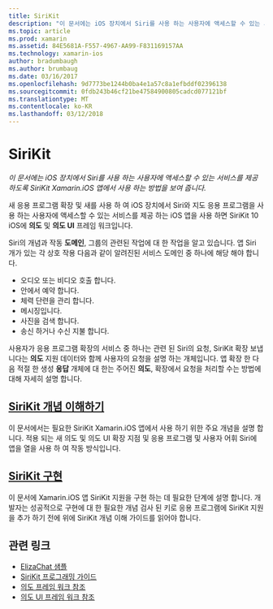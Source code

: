```yaml
---
title: SiriKit
description: "이 문서에는 iOS 장치에서 Siri를 사용 하는 사용자에 액세스할 수 있는 서비스를 제공 하도록 SiriKit Xamarin.iOS 앱에서 사용 하는 방법을 보여 줍니다."
ms.topic: article
ms.prod: xamarin
ms.assetid: 84E5681A-F557-4967-AA99-F831169157AA
ms.technology: xamarin-ios
author: bradumbaugh
ms.author: brumbaug
ms.date: 03/16/2017
ms.openlocfilehash: 9d7773be1244b0ba4e1a57c8a1efbddf02396138
ms.sourcegitcommit: 0fdb243b46cf21be47584900805cadcd077121bf
ms.translationtype: MT
ms.contentlocale: ko-KR
ms.lasthandoff: 03/12/2018
---
```

# <a name="sirikit"></a>SiriKit

_이 문서에는 iOS 장치에서 Siri를 사용 하는 사용자에 액세스할 수 있는 서비스를 제공 하도록 SiriKit Xamarin.iOS 앱에서 사용 하는 방법을 보여 줍니다._

새 응용 프로그램 확장 및 새를 사용 하 여 iOS 장치에서 Siri와 지도 응용 프로그램을 사용 하는 사용자에 액세스할 수 있는 서비스를 제공 하는 iOS 앱을 사용 하면 SiriKit 10 iOS에 **의도** 및 **의도 UI** 프레임 워크입니다.

Siri의 개념과 작동 **도메인**, 그룹의 관련된 작업에 대 한 작업을 알고 있습니다. 앱 Siri 개가 있는 각 상호 작용 다음과 같이 알려진된 서비스 도메인 중 하나에 해당 해야 합니다.

- 오디오 또는 비디오 호출 합니다.
- 안에서 예약 합니다.
- 체력 단련을 관리 합니다.
- 메시징입니다.
- 사진을 검색 합니다.
- 송신 하거나 수신 지불 합니다.

사용자가 응용 프로그램 확장의 서비스 중 하나는 관련 된 Siri의 요청, SiriKit 확장 보냅니다는 **의도** 지원 데이터와 함께 사용자의 요청을 설명 하는 개체입니다. 앱 확장 한 다음 적절 한 생성 **응답** 개체에 대 한는 주어진 **의도**, 확장에서 요청을 처리할 수는 방법에 대해 자세히 설명 합니다.

## <a name="understanding-sirikit-conceptsiosplatformsirikitunderstanding-sirikitmd"></a>[SiriKit 개념 이해하기](~/ios/platform/sirikit/understanding-sirikit.md)

이 문서에서는 필요한 SiriKit Xamarin.iOS 앱에서 사용 하기 위한 주요 개념을 설명 합니다. 적용 되는 새 의도 및 의도 UI 확장 지점 및 응용 프로그램 및 사용자 어휘 Siri에 앱을 열을 사용 하 여 작동 방식입니다.

## <a name="implementing-sirikitiosplatformsirikitimplementing-sirikitmd"></a>[SiriKit 구현](~/ios/platform/sirikit/implementing-sirikit.md)

이 문서에 Xamarin.iOS 앱 SiriKit 지원을 구현 하는 데 필요한 단계에 설명 합니다. 개발자는 성공적으로 구현에 대 한 필요한 개념 검사 된 키로 응용 프로그램에 SiriKit 지원을 추가 하기 전에 위에 SiriKit 개념 이해 가이드를 읽어야 합니다.





## <a name="related-links"></a>관련 링크

- [ElizaChat 샘플](https://developer.xamarin.com/samples/monotouch/ios10/ElizaChat/)
- [SiriKit 프로그래밍 가이드](https://developer.apple.com/library/prerelease/content/documentation/Intents/Conceptual/SiriIntegrationGuide/index.html)
- [의도 프레임 워크 참조](https://developer.apple.com/reference/intents)
- [의도 UI 프레임 워크 참조](https://developer.apple.com/reference/intentsui)
